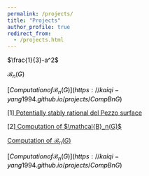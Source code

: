 ```yaml
---
permalink: /projects/
title: "Projects"
author_profile: true
redirect_from: 
  - /projects.html
---
```

$\frac{1}{3}-a^2$

$\mathcal{B}_n(G)$

$[Computation of \mathcal{B}_n(G)](https://kaiqi-yang1994.github.io/projects/CompBnG)$

<BODY>
<body text="black"
	LINK="blue">
<p>
[1]<a href = "https://cims.nyu.edu/~tschinke/papers/yuri/18h1dp/magma/">
Potentially stably rational del Pezzo surface</a>
</p>
<p>
[2]<a href = "https://kaiqi-yang1994.github.io/projects/CompBnG">
Computation of $\mathcal{B}_n(G)$</a>
</p>
	
[Computation of $\mathcal{B}_n(G)$](https://kaiqi-yang1994.github.io/projects/CompBnG)

$[Computation of \mathcal{B}_n(G)](https://kaiqi-yang1994.github.io/projects/CompBnG)$

	
	

